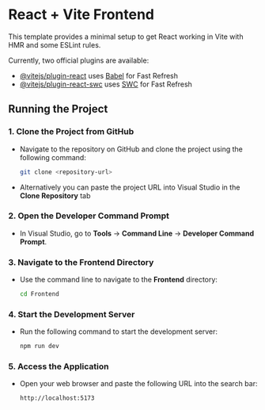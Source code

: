 ﻿# React + Vite Frontend

This template provides a minimal setup to get React working in Vite with HMR and some ESLint rules.

Currently, two official plugins are available:

- [@vitejs/plugin-react](https://github.com/vitejs/vite-plugin-react/blob/main/packages/plugin-react/README.md) uses [Babel](https://babeljs.io/) for Fast Refresh
- [@vitejs/plugin-react-swc](https://github.com/vitejs/vite-plugin-react-swc) uses [SWC](https://swc.rs/) for Fast Refresh

## Running the Project

### 1. **Clone the Project from GitHub**
   - Navigate to the repository on GitHub and clone the project using the following command:
     ```bash
     git clone <repository-url>
     ```
   - Alternatively you can paste the project URL into Visual Studio in the **Clone Repository** tab

### 2. **Open the Developer Command Prompt**
   - In Visual Studio, go to **Tools** → **Command Line** → **Developer Command Prompt**.

### 3. **Navigate to the Frontend Directory**
   - Use the command line to navigate to the **Frontend** directory:
     ```bash
     cd Frontend
     ```

### 4. **Start the Development Server**
   - Run the following command to start the development server:
     ```bash
     npm run dev
     ```

### 5. **Access the Application**
   - Open your web browser and paste the following URL into the search bar:
     ```
     http://localhost:5173
     ```

